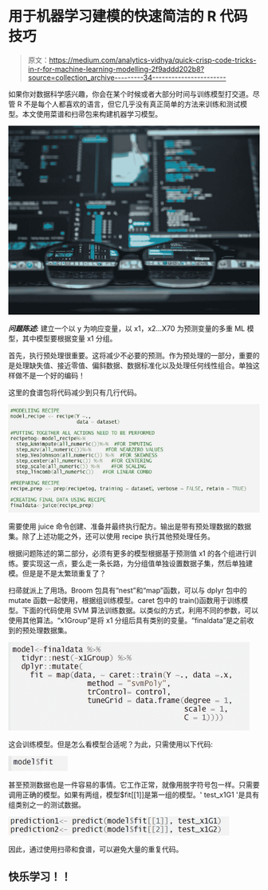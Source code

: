 # 用于机器学习建模的快速简洁的 R 代码技巧

> 原文：<https://medium.com/analytics-vidhya/quick-crisp-code-tricks-in-r-for-machine-learning-modelling-2f9addd202b8?source=collection_archive---------34----------------------->

如果你对数据科学感兴趣，你会在某个时候或者大部分时间与训练模型打交道。尽管 R 不是每个人都喜欢的语言，但它几乎没有真正简单的方法来训练和测试模型。本文使用菜谱和扫帚包来构建机器学习模型。

![](img/a7c3f1b9d38c05fe9421c34e7f4e83e8.png)

***问题陈述:*** 建立一个以 y 为响应变量，以 x1，x2…X70 为预测变量的多重 ML 模型，其中模型要根据变量 x1 分组。

首先，执行预处理很重要。这将减少不必要的预测。作为预处理的一部分，重要的是处理缺失值、接近零值、偏斜数据、数据标准化以及处理任何线性组合。单独这样做不是一个好的编码！

这里的食谱包将代码减少到只有几行代码。

![](img/f2c2c7e90ed53708efb0ff4cb08c55ec.png)

需要使用 juice 命令创建、准备并最终执行配方。输出是带有预处理数据的数据集。除了上述功能之外，还可以使用 recipe 执行其他预处理任务。

根据问题陈述的第二部分，必须有更多的模型根据基于预测值 x1 的各个组进行训练。要实现这一点，要么走一条长路，为分组值单独设置数据子集，然后单独建模。但是是不是太繁琐重复了？

扫帚就派上了用场。Broom 包具有“nest”和“map”函数，可以与 dplyr 包中的 mutate 函数一起使用，根据组训练模型。caret 包中的 train()函数用于训练模型。下面的代码使用 SVM 算法训练数据。以类似的方式，利用不同的参数，可以使用其他算法。“x1Group”是将 x1 分组后具有类别的变量。“finaldata”是之前收到的预处理数据集。

![](img/3da46b505473314b131491f4ebd41443.png)

这会训练模型。但是怎么看模型合适呢？为此，只需使用以下代码:

![](img/f2fbcf2255ce3a0f66e397dd45a39be2.png)

甚至预测数据也是一件容易的事情。它工作正常，就像用脱字符号包一样。只需要调用正确的模型。如果有两组，模型$fit[[1]]是第一组的模型。' test_x1G1 '是具有组类别之一的测试数据。

![](img/1802020a994dbf1284f3f619fc5271b5.png)

因此，通过使用扫帚和食谱，可以避免大量的重复代码。

## 快乐学习！！